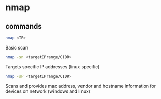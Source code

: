 # nmap

## commands

```bash
nmap <IP>
```
Basic scan

```bash
nmap -sn <targetIPrange/CIDR>
```
Targets specific IP addresses (linux specific)

```bash
nmap -sP <targetIPrange/CIDR>
```
Scans and provides mac address, vendor and hostname information for devices on network (windows and linux)
